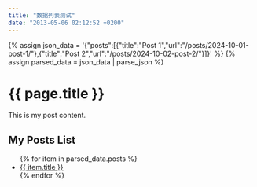```yaml
---
title: "数据列表测试"
date: "2013-05-06 02:12:52 +0200"
---
```


{% assign json_data = '{"posts":[{"title":"Post 1","url":"/posts/2024-10-01-post-1/"},{"title":"Post 2","url":"/posts/2024-10-02-post-2/"}]}' %}
{% assign parsed_data = json_data | parse_json %}

<h1>{{ page.title }}</h1>
<p>This is my post content.</p>

<h2>My Posts List</h2>
<ul>
  {% for item in parsed_data.posts %}
    <li>
      <a href="{{ item.url }}">{{ item.title }}</a>
    </li>
  {% endfor %}
</ul>